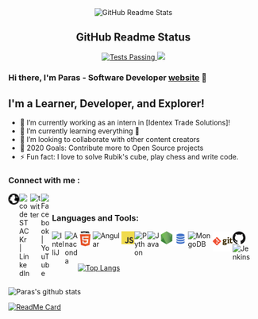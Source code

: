 <p align="center">
 <img width="100px" src="https://res.cloudinary.com/anuraghazra/image/upload/v1594908242/logo_ccswme.svg" align="center" alt="GitHub Readme Stats" />
 <h2 align="center">GitHub Readme Status</h2>
 <!-- <p align="center">Get dynamically generated GitHub stats on your readmes!</p> -->
</p>
  <p align="center">
    <a href="https://github.com/Paras-Rastogi-23/Paras-Rastogi-23/actions/new">
      <img alt="Tests Passing" src="https://github.com/anuraghazra/github-readme-stats/workflows/Test/badge.svg" />
    </a>
    <a href="https://codecov.io/gh/Paras-Rastogi-23">
      <img src="https://codecov.io/gh/anuraghazra/github-readme-stats/branch/master/graph/badge.svg" />
    </a>
  </p>

### Hi there, I'm Paras - Software Developer [website] 👋

## I'm a Learner, Developer, and Explorer!
- 🔭 I’m currently working as an intern in [Identex Trade Solutions]!
- 🌱 I’m currently learning everything 🤣
- 👯 I’m looking to collaborate with other content creators
- 🥅 2020 Goals: Contribute more to Open Source projects
- ⚡ Fun fact: I love to solve Rubik's cube, play chess and write code.

### Connect with me :
[<img align="left" alt="Linkdn" width="22px" src="https://raw.githubusercontent.com/iconic/open-iconic/master/svg/globe.svg" />][website]
[<img align="left" alt="codeSTACKr | LinkedIn" width="22px" src="https://cdn.jsdelivr.net/npm/simple-icons@v3/icons/linkedin.svg" />][linkedin]
[<img align="left" alt="twitter" width="22px" src="https://static01.nyt.com/images/2014/08/10/magazine/10wmt/10wmt-superJumbo-v4.jpg" />][twitter]
[<img align="left" alt="Facebook | YouTube" width="22px" src="https://upload.wikimedia.org/wikipedia/commons/thumb/0/05/Facebook_Logo_%282019%29.png/1024px-Facebook_Logo_%282019%29.png" />][Facebook]

<br />

### Languages and Tools:

[<img align="left" alt="IntelliJ" width="26px" src="https://upload.wikimedia.org/wikipedia/commons/thumb/d/d5/IntelliJ_IDEA_Logo.svg/1024px-IntelliJ_IDEA_Logo.svg.png" />][IntelliJ]
[<img align="left" alt="Anaconda" width="26px" src="https://media.trustradius.com/vendor-logos/46/UH/OTQJVNSSIAHO.JPEG" />][Anaconda]
[<img align="left" alt="HTML5" width="30px" src="https://raw.githubusercontent.com/github/explore/80688e429a7d4ef2fca1e82350fe8e3517d3494d/topics/html/html.png" />][HTML5] 
[<img align="left" alt="Angular" width="58px" src="https://repository-images.githubusercontent.com/24195339/87018c00-694b-11e9-8b5f-c34826306d36" />][Angular]
[<img align="left" alt="JavaScript" width="26px" src="https://raw.githubusercontent.com/github/explore/80688e429a7d4ef2fca1e82350fe8e3517d3494d/topics/javascript/javascript.png" />][Javascript]
[<img align="left" alt="Python" width="26px" src="https://upload.wikimedia.org/wikipedia/commons/thumb/c/c3/Python-logo-notext.svg/768px-Python-logo-notext.svg.png" />][Python]
[<img align="left" alt="Java" width="26px" src="https://www.cleanpng.com/png-java-class-file-java-platform-standard-edition-jav-914674/" />][Java]
<!-- [<img align="left" alt=".Net Core" width="40px" src="https://upload.wikimedia.org/wikipedia/commons/thumb/e/ee/.NET_Core_Logo.svg/1200px-.NET_Core_Logo.svg.png" />][Springboot] -->
[<img align="left" alt="Node.js" width="26px" src="https://raw.githubusercontent.com/github/explore/80688e429a7d4ef2fca1e82350fe8e3517d3494d/topics/nodejs/nodejs.png" />][NodeJs]

[<img align="left" alt="SQL" width="30px" src="https://raw.githubusercontent.com/github/explore/80688e429a7d4ef2fca1e82350fe8e3517d3494d/topics/sql/sql.png" />][SQL]
[<img align="left" alt="MongoDB" width="50px" src="https://diginomica.com/sites/default/files/images/2017-06/mongodb.png" />][MongoDb]
[<img align="left" alt="Git" width="40px" src="https://raw.githubusercontent.com/github/explore/80688e429a7d4ef2fca1e82350fe8e3517d3494d/topics/git/git.png" />][Git]
[<img align="left" alt="GitHub" width="26px" src="https://raw.githubusercontent.com/github/explore/78df643247d429f6cc873026c0622819ad797942/topics/github/github.png" />][Github]
[<img align="left" alt="Jenkins" width="40px" src="https://www.pngitem.com/pimgs/m/441-4419397_jenkins-logo-png-transparent-png.png" />][Jenkins]
<!--[<img align="left" alt="Teamcity" width="32px" src="https://upload.wikimedia.org/wikipedia/commons/thumb/8/86/Teamcity_Logo.png/1200px-Teamcity_Logo.png" />][Teamcity]-->

<br />
<br />
<br />


[![Top Langs](https://github-readme-stats.vercel.app/api/top-langs/?username=Paras-Rastogi-23&layout=compact)](https://github.com/Paras-Rastogi-23/Paras-Rastogi-23)
<br/>
<br/>


<!-- ![Paras's github stats](https://github-readme-stats.vercel.app/api?username=ER-Paras-Rastogi-23&count_private=true) -->


![Paras's github stats](https://github-readme-stats.vercel.app/api?username=Paras-Rastogi-23&show_icons=true&theme=radical)



[![ReadMe Card](https://github-readme-stats.vercel.app/api/pin/?username=Paras-Rastogi-23&repo=Paras-Rastogi-23)](https://github.com/Paras-Rastogi-23/Paras-Rastogi-23)

<!-- <img align="left" alt="Sonakshi's github stats" src="https://github-readme-stats.codestackr.vercel.app/api?username=Paras-Rastogi-23&show_icons=true&hide_border=true" /> -->

<!-- [![Top Langs](https://github-readme-stats.vercel.app/api/top-langs/?username=SonakshiRastogi)](https://github.com/Paras-Rastogi-23/Paras-Rastogi-23) -->

[website]: https://www.linkedin.com/in/paras-rastogi-a4459b181/
[twitter]: https://twitter.com/ParasRa66137972
[Facebook]: https://www.facebook.com/paras.rastogi.716/
[Python]: https://docs.python.org/3/tutorial/
[linkedin]: https://www.linkedin.com/in/paras-rastogi-a4459b181/
[VisualStudio]:https://code.visualstudio.com/docs/getstarted/introvideos
[HTML5]: https://www.w3schools.com/html/
[cssplaylist]:https://www.w3schools.com/css/
[Angular]:https://angular.io/
[Javascript]:https://www.w3schools.com/js/
[reactplaylist]: https://www.youtube.com/playlist?list=PLkwxH9e_vrAK4TdffpxKY3QGyHCpxFcQ0
[Java]: https://www.cleanpng.com/png-java-class-file-java-platform-standard-edition-jav-914674/
<!-- [.net core]: https://upload.wikimedia.org/wikipedia/commons/thumb/e/ee/.NET_Core_Logo.svg/1200px-.NET_Core_Logo.svg.png -->
[Groovy]:https://groovy-lang.org/documentation.html
[NodeJs]:https://www.w3schools.com/nodejs/nodejs_intro.asp
[Sql]: https://www.w3schools.com/sql/
[MySql]:https://www.tutorialspoint.com/mysql/index.htm
[MongoDb]:https://diginomica.com/sites/default/files/images/2017-06/mongodb.png
[Git]:https://www.tutorialspoint.com/git/index.htm
[Github]:https://guides.github.com/activities/hello-world/
[Jenkins]:https://www.tutorialspoint.com/jenkins/index.htm
[Teamcity]:https://www.tutorialspoint.com/continuous_integration/continuous_integration_creating_project_teamcity.htm
[IntelliJ]: https://upload.wikimedia.org/wikipedia/commons/thumb/d/d5/IntelliJ_IDEA_Logo.svg/1024px-IntelliJ_IDEA_Logo.svg.png
[Anaconda]: https://media.trustradius.com/vendor-logos/46/UH/OTQJVNSSIAHO.JPEG
